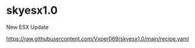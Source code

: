 # skyesx1.0
New ESX Update 


https://raw.githubusercontent.com/Vxper069/skyesx1.0/main/recipe.yaml
